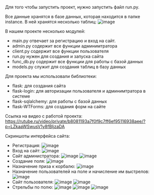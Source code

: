 Для того чтобы запустить проект, нужно запустить файл run.py.

Все данные хранятся в базе данных, которая находится в папке instance. В ней хранятся несколько таблиц:
![image](https://github.com/LocTime1/Sea_Battle/assets/124242261/bd5a965d-a66f-47d9-93af-f0ac7ceca1f2)

В нашем проекте несколько модулей:
- main.py отвечает за регистрацию и вход на сайт.
- admin.py содержит все функции админимтратора
- client.py содержит все функции пользователя
- run.py нужен для создания и запуска сайта
- func_db.py содержит все функции для работы с базой данных
- models.py служит для создания таблиц в базу данных

Для проекта мы использовали библиотеки:
- flask: для создания сайта
- flask-login: для авторизации пользователя и админимтратора в системе
- flask-sqlalchemy: для работы с базой данных
- flask-WTForms: для создания форм на сайте

Ссылка на видео с работой проекта:
https://rutube.ru/video/private/b8081193a7f0f9c7ff6ef95116938aee/?p=LZkaaWSwusV1y8fBIjzaDA

Скриншоты интерфейса сайта:
- Регистрация:
![image](https://github.com/LocTime1/Sea_Battle/assets/124242261/2857fc66-8a0b-4caf-8460-6e6fdafa357b)
- Вход на сайт:
![image](https://github.com/LocTime1/Sea_Battle/assets/124242261/8badb845-f941-443e-8e36-2e6db611e1d6)
- Сайт администратора:
![image](https://github.com/LocTime1/Sea_Battle/assets/124242261/57f051bb-bc00-4210-a826-f57ed29a0591)
![image](https://github.com/LocTime1/Sea_Battle/assets/124242261/62b12773-8e38-42ee-baca-2b6dc60ca07f)
- Создание поля:
![image](https://github.com/LocTime1/Sea_Battle/assets/124242261/2733f534-444e-4327-9239-ff6fd7a7d616)
- Назначение приза к корбалю:
![image](https://github.com/LocTime1/Sea_Battle/assets/124242261/e3ceaff7-2905-41fa-9c3e-f76f9f5b10db)
- Назначение пользователей на поле и начисление им выстрелов:
![image](https://github.com/LocTime1/Sea_Battle/assets/124242261/1a3f2a82-b980-4ea8-8a12-fab3a7eee332)
- Сайт пользователя:
![image](https://github.com/LocTime1/Sea_Battle/assets/124242261/ba0fd96e-4546-474c-9eb4-0b29731b4280)
![image](https://github.com/LocTime1/Sea_Battle/assets/124242261/89f3768f-c040-4dd4-95c3-a4c3f6f80b4d)
- Стрельбы по полю:
![image](https://github.com/LocTime1/Sea_Battle/assets/124242261/bfcb3fab-c0a1-479a-8d50-ab20ae345bd5)
![image](https://github.com/LocTime1/Sea_Battle/assets/124242261/4a8b31bc-1499-4139-8559-e367bdcbd900)
![image](https://github.com/LocTime1/Sea_Battle/assets/124242261/0f2b13da-cb4e-45d3-9e96-91ded613d3dd)

